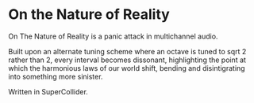 # On the Nature of Reality
On The Nature of Reality is a panic attack in multichannel audio.

Built upon an alternate tuning scheme where an octave is tuned to sqrt 2 rather than 2, every interval becomes dissonant, highlighting the point at which the harmonious laws of our world shift, bending and disintigrating into something more sinister.

Written in SuperCollider.
